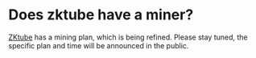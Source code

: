 # Does zktube have a miner?

[ZKtube](https://zktube.io/) has a mining plan, which is being refined. Please stay tuned, the specific plan and time will be announced in the public.

